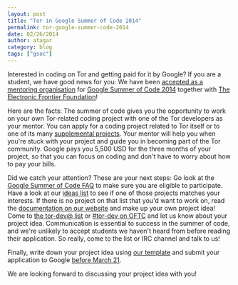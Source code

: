 ```yaml
---
layout: post
title: "Tor in Google Summer of Code 2014"
permalink: tor-google-summer-code-2014
date: 02/26/2014
author: atagar
category: blog
tags: ["gsoc"]
---
```


Interested in coding on Tor and getting paid for it by Google? If you are a student, we have good news for you: We have been [accepted as a mentoring organisation](https://www.google-melange.com/gsoc/org2/google/gsoc2014/tor) for [Google Summer of Code 2014](https://www.google-melange.com/gsoc/homepage/google/gsoc2014) together with [The Electronic Frontier Foundation](https://www.eff.org/)!

Here are the facts: The summer of code gives you the opportunity to work on your own Tor-related coding project with one of the Tor developers as your mentor. You can apply for a coding project related to Tor itself or to one of its many [supplemental projects](https://www.torproject.org/getinvolved/volunteer.html.en#Projects). Your mentor will help you when you're stuck with your project and guide you in becoming part of the Tor community. Google pays you 5,500 USD for the three months of your project, so that you can focus on coding and don't have to worry about how to pay your bills.

Did we catch your attention? These are your next steps: Go look at the [Google Summer of Code FAQ](https://www.google-melange.com/gsoc/document/show/gsoc_program/google/gsoc2014/help_page) to make sure you are eligible to participate. Have a look at our [ideas list](https://www.torproject.org/about/gsoc.html.en#Ideas) to see if one of those projects matches your interests. If there is no project on that list that you'd want to work on, read the [documentation on our website](https://www.torproject.org/docs/documentation.html.en#UpToSpeed) and make up your own project idea! Come to [the tor-dev@ list](https://lists.torproject.org/cgi-bin/mailman/listinfo/tor-dev/) or [#tor-dev on OFTC](https://www.torproject.org/about/contact.html.en#irc) and let us know about your project idea. Communication is essential to success in the summer of code, and we're unlikely to accept students we haven't heard from before reading their application. So really, come to the list or IRC channel and talk to us!

Finally, write down your project idea using [our template](https://www.torproject.org/about/gsoc.html.en#Template) and submit your application to Google [before March 21](https://www.google-melange.com/gsoc/document/show/gsoc_program/google/gsoc2014/help_page#8._When_can_I_apply_for_Google_Summer_of).

We are looking forward to discussing your project idea with you!

